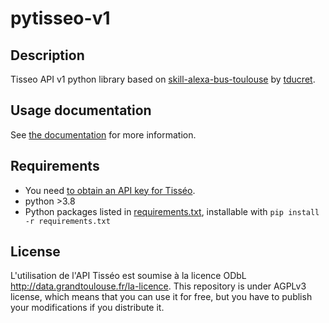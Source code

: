 # pytisseo-v1

## Description

Tisseo API v1 python library based on [skill-alexa-bus-toulouse](https://github.com/tducret/alexa-skill-bus-toulouse) by [tducret](https://github.com/tducret).

## Usage documentation

See [the documentation](https://github.com/JRodez/pytisseo/wiki) for more information.

## Requirements

- You need [to obtain an API key for Tisséo](https://data.toulouse-metropole.fr/explore/dataset/api-temps-reel-tisseo/).
- python >3.8
- Python packages listed in [requirements.txt](./requirements.txt), installable with `pip install -r requirements.txt`

## License

L'utilisation de l'API Tisséo est soumise à la licence ODbL <http://data.grandtoulouse.fr/la-licence>. 
This repository is under AGPLv3 license, which means that you can use it for free, but you have to publish your modifications if you distribute it.

